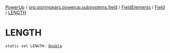 [PowerUp](../../../index.md) / [org.stormgears.powerup.subsystems.field](../../index.md) / [FieldElements](../index.md) / [Field](index.md) / [LENGTH](./-l-e-n-g-t-h.md)

# LENGTH

`static val LENGTH: `[`Double`](https://kotlinlang.org/api/latest/jvm/stdlib/kotlin/-double/index.html)